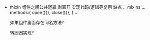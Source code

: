 - mixin 组件之间公共逻辑 剥离开 实现代码/逻辑等复用
  缺点：
  mixins
  ...
  methods:{
      open(){},
      close(){},
  }
  ...

  如果组件里面存在同名方法?

  转圈圈实现?
